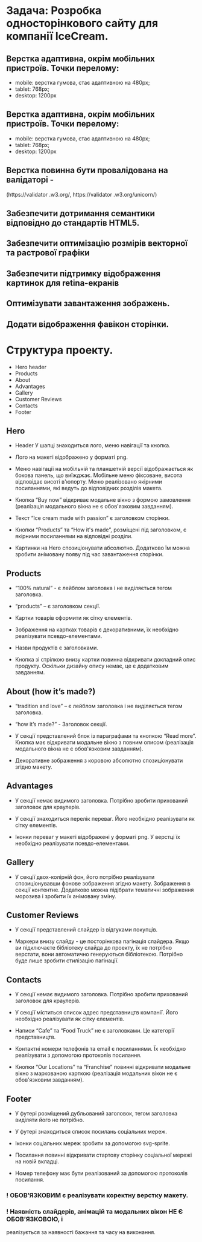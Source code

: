 # Задача: Розробка односторінкового сайту для компанії IceCream.

## Верстка адаптивна, окрім мобільних пристроїв. Точки перелому:

- mobile: верстка гумова, стає адаптивною на 480px;
- tablet: 768px;
- desktop: 1200px

## Верстка адаптивна, окрім мобільних пристроїв. Точки перелому:

- mobile: верстка гумова, стає адаптивною на 480px;
- tablet: 768px;
- desktop: 1200px

## Верстка повинна бути провалідована на валідаторі -

(https://validator .w3.org/, https://validator .w3.org/unicorn/)

## Забезпечити дотримання семантики відповідно до стандартів HTML5.

## Забезпечити оптимізацію розмірів векторної та растрової графіки

## Забезпечити підтримку відображення картинок для retina-екранів

## Оптимізувати завантаження зображень.

## Додати відображення фавікон сторінки.

# Структура проекту.

- Hero header
- Products
- About
- Advantages
- Gallery
- Customer Reviews
- Contacts
- Footer

## Hero

- Header У шапці знаходиться лого, меню навігації та кнопка.

- Лого на макеті відображено у форматі png.

- Меню навігації на мобільній та планшетній версії відображається як бокова
  панель, що виїжджає. Мобільне меню фіксоване, висота відповідає висоті
  в'юпорту. Меню реалізовано якірними посиланнями, які ведуть до відповідних
  розділів макета.

- Кнопка “Buy now” відкриває модальне вікно з формою замовлення (реалізація
  модального вікна не є обов'язковим завданням).

- Текст “Ice cream made with passion” є заголовком сторінки.

- Кнопки “Products” та “How it's made”, розміщені під заголовком, є якірними
  посиланнями на відповідні розділи.

- Картинки на Hero спозиціонувати абсолютно. Додатково їм можна зробити
  анімовану появу під час завантаження сторінки.

## Products

- “100% natural” - є лейблом заголовка і не виділяється тегом заголовка.
- “products” – є заголовком секції.

- Картки товарів оформити як сітку елементів.

- Зображення на картках товарів є декоративними, їх необхідно реалізувати
  псевдо-елементами.

- Назви продуктів є заголовками.

- Кнопка зі стрілкою внизу картки повинна відкривати докладний опис продукту.
  Оскільки дизайну опису немає, це є додатковим завданням.

## About (how it’s made?)

- “tradition and love” – є лейблом заголовка і не виділяється тегом заголовка.
- “how it’s made?” - Заголовок секції.

- У секції представлений блок із параграфами та кнопкою “Read more”. Кнопка має
  відкривати модальне вікно з повним описом (реалізація модального вікна не є
  обов'язковим завданням).

- Декоративне зображення з коровою абсолютно спозиціонувати згідно макету.

## Advantages

- У секції немає видимого заголовка. Потрібно зробити прихований заголовок для
  краулерів.

- У секції знаходиться перелік переваг. Його необхідно реалізувати як сітку
  елементів.

- Іконки переваг у макеті відображені у форматі png. У верстці їх необхідно
  реалізувати псевдо-елементами.

## Gallery

- У секції двох-колірній фон, його потрібно реалізувати спозиціонувавши фонове
  зображення згідно макету. Зображення в секції контентне. Додатково можна
  підібрати тематичні зображення морозива і зробити їх анімовану зміну.

## Customer Reviews

- У секції представлений слайдер із відгуками покупців.

- Маркери внизу слайду - це посторінкова пагінація слайдера. Якщо ви підключаєте
  бібліотеку слайда до проекту, їх не потрібно верстати, вони автоматично
  генеруються бібліотекою. Потрібно буде лише зробити стилізацію пагінації.

## Contacts

- У секції немає видимого заголовка. Потрібно зробити прихований заголовок для
  краулерів.

- У секції міститься список адрес представництв компанії. Його необхідно
  реалізувати як сітку елементів.

- Написи “Cafe” та “Food Truck” не є заголовками. Це категорії представництв.

- Контактні номери телефонів та email є посиланнями. Їх необхідно реалізувати з
  допомогою протоколів посилання.

- Кнопки “Our Locations” та “Franchise” повинні відкривати модальне вікно з
  маркованою карткою (реалізація модальних вікон не є обов'язковим завданням).

## Footer

- У футері розміщений дубльований заголовок, тегом заголовка виділяти його не
  потрібно.

- У футері знаходиться список посилань соціальних мереж.

- Іконки соціальних мереж зробити за допомогою svg-sprite.

- Посилання повинні відкривати стартову сторінку соціальної мережі на новій
  вкладці.

- Номер телефону має бути реалізований за допомогою протоколів посилання.

### ! ОБОВ’ЯЗКОВИМ є реалізувати коректну верстку макету.

### ! Наявність слайдерів, анімацій та модальних вікон НЕ Є ОБОВ’ЯЗКОВОЮ, і

реалізується за наявності бажання та часу на виконання.
